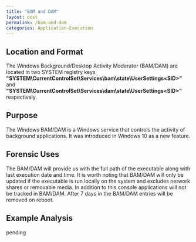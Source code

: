 ```yaml
---
title: "BAM and DAM"
layout: post
permalink: /bam-and-dam
categories: Application-Execution
---
```

## Location and Format

The Windows Background/Desktop Activity Moderator (BAM/DAM) are located in two SYSTEM registry keys **"SYSTEM\CurrentControlSet\Services\bam\state\UserSettings\<SID>"** and **"SYSTEM\CurrentControlSet\Services\dam\state\UserSettings\<SID>"** respectively.

## Purpose

The Windows BAM/DAM is a Windows service that controls the activity of background applications. It was introduced in Windows 10 as a new feature.

## Forensic Uses

The BAM/DAM will provide us with the full path of the executable along with last execution date and time. It is worth noting that BAM/DAM will only be updated if the executable is run locally on the system and excludes network shares or removable media. In addition to this console applications will not be tracked in BAM/DAM. After 7 days in the BAM/DAM entries will be removed on reboot.

## Example Analysis

pending